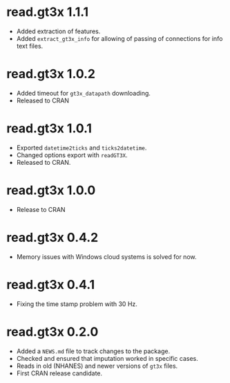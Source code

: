 # read.gt3x 1.1.1

* Added extraction of features.
* Added `extract_gt3x_info` for allowing of passing of connections for info text files.


# read.gt3x 1.0.2

* Added timeout for `gt3x_datapath` downloading.
* Released to CRAN

# read.gt3x 1.0.1

* Exported `datetime2ticks` and `ticks2datetime`.
* Changed options export with `readGT3X`.
* Released to CRAN.

# read.gt3x 1.0.0

* Release to CRAN

# read.gt3x 0.4.2

* Memory issues with Windows cloud systems is solved for now.

# read.gt3x 0.4.1

* Fixing the time stamp problem with 30 Hz.


# read.gt3x 0.2.0

* Added a `NEWS.md` file to track changes to the package.
* Checked and ensured that imputation worked in specific cases.
* Reads in old (NHANES) and newer versions of `gt3x` files.
* First CRAN release candidate.

